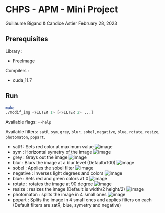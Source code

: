# CHPS - APM - Mini Project
Guillaume Bigand & Candice Astier
February 28, 2023

## Prerequisites

Library :
- FreeImage

Compilers :
- cuda_11.7


## Run
```bash
make
./modif_img <FILTER 1> [<FILTER 2> ...]
```
Available flags: ``--help``

Available filters: ``satR``, ``sym``, ``grey``, ``blur``, ``sobel``, ``negative``, ``blue``, ``rotate``, ``resize``, ``photomaton``, ``popart``.

- satR : Sets red color at maximum value
![image](https://user-images.githubusercontent.com/57614894/221921291-8198cfe1-be66-45bc-a19a-0e2c1e91b010.png)
- sym : Horizontal symetry of the image
![image](https://user-images.githubusercontent.com/57614894/221922505-855301b7-8f1a-4b6e-b7af-ec6b3f3e951e.png)
- grey : Grays out the image
![image](https://user-images.githubusercontent.com/57614894/221922621-e881ccbe-991d-4db3-8105-d7a27d38eb29.png)
- blur : Blurs the image at a blur level (Default=100)
![image](https://user-images.githubusercontent.com/57614894/221922791-3972dddf-f646-4b0e-bf50-aeb7c4af827b.png)
- sobel : Applies the sobel filter
![image](https://user-images.githubusercontent.com/57614894/221922877-4d84876e-20f9-4fa4-b0f9-170a6102a9f7.png)
- negative : Inverses light degrees and colors
![image](https://user-images.githubusercontent.com/57614894/221923000-7c5b6c31-b872-47f1-8cc8-5d613b897fb2.png)
- blue : Sets red and green colors at 0
![image](https://user-images.githubusercontent.com/57614894/221923074-0a0ae5ea-f909-408d-bcec-fa08f16721e9.png)
- rotate : rotates the image at 90 degree
![image](https://user-images.githubusercontent.com/57614894/221923218-c9ab1171-9d59-4c5c-9565-ef924634b147.png)
- resize : resizes the image (Default is width/2 height/2)
![image](https://user-images.githubusercontent.com/57614894/221923348-511caf16-7347-493a-a8bc-eabe26334d4e.png)
- photomaton : splits the image in 4 small ones
![image](https://user-images.githubusercontent.com/57614894/221923446-f189a0d8-0d1f-4fa7-b5a5-7fb7aa8c713d.png)
- popart : Splits the image in 4 small ones and applies filters on each (Default filters are satR, blue, symetry and negative)
